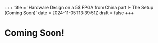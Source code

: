 +++
title = 'Hardware Design on a 5$ FPGA from China part I- The Setup (Coming Soon)'
date = 2024-11-05T13:39:51Z
draft = false
+++

# Coming Soon!

<!---

# Introduction

Most FPGA development boards are expensive. Either from Digilent (AMD Xilinx), Altera or Lattice entry-point, ready-to-use FPGA boards usually start at 150$. I wouldn't say that this price is outrageous, especially from the eyes of an enthusiast of Reconfigurable Computing, but from a generic hobbyist point of view expending 150$ for something that you **just want to try**, no future guarantees attached it may be a bit dismaying.

# The EBAZ4205

Enter the EBAZ4205, a development board based on the Zynq7010 SoC-FPGA from AMD Xilinx. 

# Is it worth it?
-->

